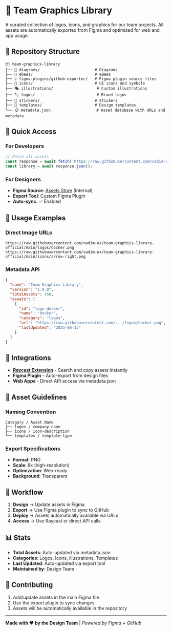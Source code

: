 # 🎨 Team Graphics Library

A curated collection of logos, icons, and graphics for our team projects. All assets are automatically exported from Figma and optimized for web and app usage.

## 📁 Repository Structure

```
📦 team-graphics-library
├── 🔗 diagrams/                        # Diagrams
├── 🐝 ebees/                           # eBees
├── ⤴️ figma-plugins/github-exporter/   # Figma plugin source files
├── 🔗 icons/                           # UI icons and symbols
├── 🎭 illustrations/                   # Custom illustrations
├── 🏷️ logos/                           # Brand logos
├── 🔖 stickers/                        # Stickers
├── 📄 templates/                       # Design templates
└── 📋 metadata.json                    # Asset database with URLs and metadata
```

## 🚀 Quick Access

### For Developers
```javascript
// Fetch all assets
const response = await fetch('https://raw.githubusercontent.com/vadim-ux/team-graphics-library-official/main/metadata.json');
const library = await response.json();
```

### For Designers
- **Figma Source**: [Assets Store](https://www.figma.com/design/NNbW3imWZzRACyk94N6DZa/Assets-store?node-id=0-1&t=bbIVH6ODTVgoN69X-1) (Internal)
- **Export Tool**: Custom Figma Plugin
- **Auto-sync**: ✅ Enabled

## 🔧 Usage Examples

### Direct Image URLs
```
https://raw.githubusercontent.com/vadim-ux/team-graphics-library-official/main/logos/docker.png
https://raw.githubusercontent.com/vadim-ux/team-graphics-library-official/main/icons/arrow-right.png
```

### Metadata API
```json
{
  "name": "Team Graphics Library",
  "version": "1.0.0",
  "totalAssets": 450,
  "assets": [
    {
      "id": "logo-docker",
      "name": "docker",
      "category": "logos",
      "url": "https://raw.githubusercontent.com/.../logos/docker.png",
      "lastUpdated": "2025-06-13"
    }
  ]
}
```

## 📱 Integrations

- **[Raycast Extension](https://raycast.com)** - Search and copy assets instantly
- **Figma Plugin** - Auto-export from design files
- **Web Apps** - Direct API access via metadata.json

## 🎯 Asset Guidelines

### Naming Convention
```
Category / Asset Name
├── logos / company-name
├── icons / icon-description  
└── templates / template-type
```

### Export Specifications
- **Format**: PNG
- **Scale**: 8x (high-resolution)
- **Optimization**: Web-ready
- **Background**: Transparent

## 🔄 Workflow

1. **Design** → Update assets in Figma
2. **Export** → Use Figma plugin to sync to GitHub
3. **Deploy** → Assets automatically available via URLs
4. **Access** → Use Raycast or direct API calls

## 📊 Stats

- **Total Assets**: Auto-updated via metadata.json
- **Categories**: Logos, Icons, Illustrations, Templates  
- **Last Updated**: Auto-updated via export tool
- **Maintained by**: Design Team

## 🤝 Contributing

1. Add/update assets in the main Figma file
2. Use the export plugin to sync changes
3. Assets will be automatically available in the repository

---

**Made with ❤️ by the Design Team** | *Powered by Figma + GitHub*
